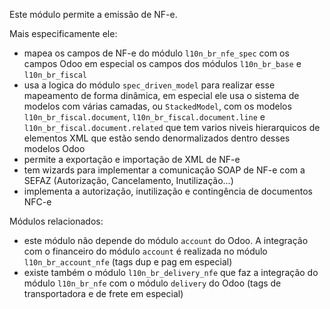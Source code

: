 Este módulo permite a emissão de NF-e.

Mais especificamente ele:  
- mapea os campos de NF-e do módulo `l10n_br_nfe_spec` com os campos
  Odoo em especial os campos dos módulos `l10n_br_base` e
  `l10n_br_fiscal`
- usa a logica do módulo `spec_driven_model` para realizar esse
  mapeamento de forma dinâmica, em especial ele usa o sistema de modelos
  com várias camadas, ou `StackedModel`, com os modelos
  `l10n_br_fiscal.document`, `l10n_br_fiscal.document.line` e
  `l10n_br_fiscal.document.related` que tem varios niveis hierarquicos
  de elementos XML que estão sendo denormalizados dentro desses modelos
  Odoo 
- permite a exportação e importação de XML de NF-e
- tem wizards para implementar a comunicação SOAP de NF-e com a SEFAZ
  (Autorização, Cancelamento, Inutilização...)
- implementa a autorização, inutilização e contingência de documentos
  NFC-e

Módulos relacionados:  
- este módulo não depende do módulo `account` do Odoo. A integração com
  o financeiro do módulo `account` é realizada no módulo
  `l10n_br_account_nfe` (tags dup e pag em especial)
- existe também o módulo `l10n_br_delivery_nfe` que faz a integração do
  módulo `l10n_br_nfe` com o módulo `delivery` do Odoo (tags de
  transportadora e de frete em especial)
